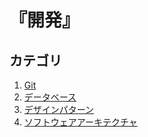 # 『開発』


## カテゴリ

1. [Git](./git/README.md)
1. [データベース](./database/README.md)
1. [デザインパターン](./design_pattern/README.md)
1. [ソフトウェアアーキテクチャ](./software_architecture/README.md)
